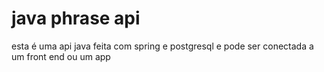 # java phrase api

esta é uma api java feita com spring e postgresql e pode ser conectada 
a um front end ou um app